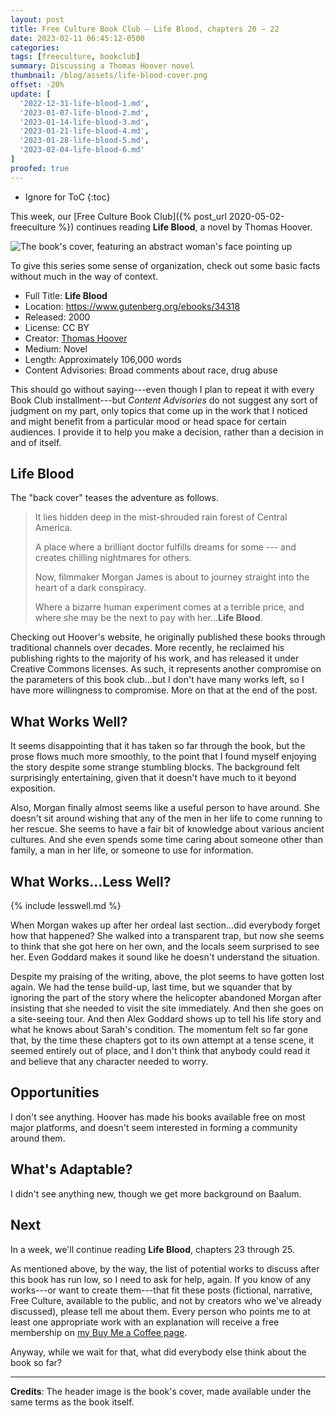 ```yaml
---
layout: post
title: Free Culture Book Club — Life Blood, chapters 20 – 22
date: 2023-02-11 06:45:12-0500
categories:
tags: [freeculture, bookclub]
summary: Discussing a Thomas Hoover novel
thumbnail: /blog/assets/life-blood-cover.png
offset: -20%
update: [
  '2022-12-31-life-blood-1.md',
  '2023-01-07-life-blood-2.md',
  '2023-01-14-life-blood-3.md',
  '2023-01-21-life-blood-4.md',
  '2023-01-28-life-blood-5.md',
  '2023-02-04-life-blood-6.md'
]
proofed: true
---
```


* Ignore for ToC
{:toc}

This week, our [Free Culture Book Club]({% post_url 2020-05-02-freeculture %}) continues reading **Life Blood**, a novel by Thomas Hoover.

![The book's cover, featuring an abstract woman's face pointing up](/blog/assets/life-blood-cover.png "Out of the...something or other.")

To give this series some sense of organization, check out some basic facts without much in the way of context.

 * Full Title:  **Life Blood**
 * Location:  <https://www.gutenberg.org/ebooks/34318>
 * Released:  2000
 * License:  CC BY
 * Creator:  [Thomas Hoover](https://www.thomashoover.info/index.htm)
 * Medium:  Novel
 * Length:  Approximately 106,000 words
 * Content Advisories:  Broad comments about race, drug abuse

This should go without saying---even though I plan to repeat it with every Book Club installment---but *Content Advisories* do not suggest any sort of judgment on my part, only topics that come up in the work that I noticed and might benefit from a particular mood or head space for certain audiences.  I provide it to help you make a decision, rather than a decision in and of itself.

## Life Blood

The "back cover" teases the adventure as follows.

 > It lies hidden deep in the mist-shrouded rain forest of Central America.
 >
 > A place where a brilliant doctor fulfills dreams for some --- and creates chilling nightmares for others.
 >
 > Now, filmmaker Morgan James is about to journey straight into the heart of a dark conspiracy.
 >
 > Where a bizarre human experiment comes at a terrible price, and where she may be the next to pay with her...**Life Blood**.

Checking out Hoover's website, he originally published these books through traditional channels over decades.  More recently, he reclaimed his publishing rights to the majority of his work, and has released it under Creative Commons licenses.  As such, it represents another compromise on the parameters of this book club...but I don't have many works left, so I have more willingness to compromise.  More on that at the end of the post.

## What Works Well?

It seems disappointing that it has taken so far through the book, but the prose flows much more smoothly, to the point that I found myself enjoying the story despite some strange stumbling blocks.  The background felt surprisingly entertaining, given that it doesn't have much to it beyond exposition.

Also, Morgan finally almost seems like a useful person to have around.  She doesn't sit around wishing that any of the men in her life to come running to her rescue.  She seems to have a fair bit of knowledge about various ancient cultures.  And she even spends some time caring about someone other than family, a man in her life, or someone to use for information.

## What Works...Less Well?

{% include lesswell.md %}

When Morgan wakes up after her ordeal last section...did everybody forget how that happened?  She walked into a transparent trap, but now she seems to think that she got here on her own, and the locals seem surprised to see her.  Even Goddard makes it sound like he doesn't understand the situation.

Despite my praising of the writing, above, the plot seems to have gotten lost again.  We had the tense build-up, last time, but we squander that by ignoring the part of the story where the helicopter abandoned Morgan after insisting that she needed to visit the site immediately.  And then she goes on a site-seeing tour.  And then Alex Goddard shows up to tell his life story and what he knows about Sarah's condition.  The momentum felt so far gone that, by the time these chapters got to its own attempt at a tense scene, it seemed entirely out of place, and I don't think that anybody could read it and believe that any character needed to worry.

## Opportunities

I don't see anything.  Hoover has made his books available free on most major platforms, and doesn't seem interested in forming a community around them.

## What's Adaptable?

I didn't see anything new, though we get more background on Baalum.

## Next

In a week, we'll continue reading **Life Blood**, chapters 23 through 25.

As mentioned above, by the way, the list of potential works to discuss after this book has run low, so I need to ask for help, again.  If you know of any works---or want to create them---that fit these posts (fictional, narrative, Free Culture, available to the public, and not by creators who we've already discussed), please tell me about them.  Every person who points me to at least one appropriate work with an explanation will receive a free membership on [my Buy Me a Coffee page](https://buymeacoffee.com/jcolag).

Anyway, while we wait for that, what did everybody else think about the book so far?

* * *

**Credits**:  The header image is the book's cover, made available under the same terms as the book itself.
